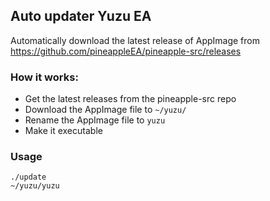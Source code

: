 ## Auto updater Yuzu EA
Automatically download the latest release of AppImage from https://github.com/pineappleEA/pineapple-src/releases

### How it works:
- Get the latest releases from the pineapple-src repo
- Download the AppImage file to `~/yuzu/`
- Rename the AppImage file to `yuzu`
- Make it executable

### Usage
```
./update
~/yuzu/yuzu
```
